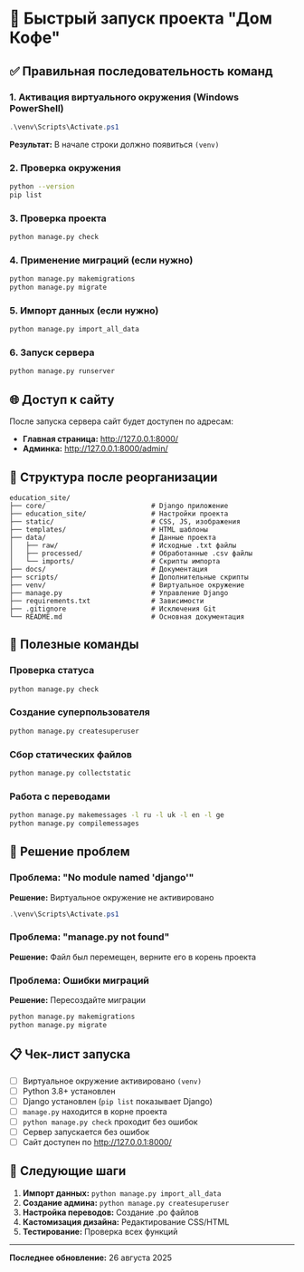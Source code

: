 # 🚀 Быстрый запуск проекта "Дом Кофе"

## ✅ Правильная последовательность команд

### 1. Активация виртуального окружения (Windows PowerShell)
```powershell
.\venv\Scripts\Activate.ps1
```

**Результат:** В начале строки должно появиться `(venv)`

### 2. Проверка окружения
```bash
python --version
pip list
```

### 3. Проверка проекта
```bash
python manage.py check
```

### 4. Применение миграций (если нужно)
```bash
python manage.py makemigrations
python manage.py migrate
```

### 5. Импорт данных (если нужно)
```bash
python manage.py import_all_data
```

### 6. Запуск сервера
```bash
python manage.py runserver
```

## 🌐 Доступ к сайту

После запуска сервера сайт будет доступен по адресам:
- **Главная страница:** http://127.0.0.1:8000/
- **Админка:** http://127.0.0.1:8000/admin/

## 📁 Структура после реорганизации

```
education_site/
├── core/                          # Django приложение
├── education_site/                # Настройки проекта
├── static/                        # CSS, JS, изображения
├── templates/                     # HTML шаблоны
├── data/                          # Данные проекта
│   ├── raw/                       # Исходные .txt файлы
│   ├── processed/                 # Обработанные .csv файлы
│   └── imports/                   # Скрипты импорта
├── docs/                          # Документация
├── scripts/                       # Дополнительные скрипты
├── venv/                          # Виртуальное окружение
├── manage.py                      # Управление Django
├── requirements.txt               # Зависимости
├── .gitignore                     # Исключения Git
└── README.md                      # Основная документация
```

## 🔧 Полезные команды

### Проверка статуса
```bash
python manage.py check
```

### Создание суперпользователя
```bash
python manage.py createsuperuser
```

### Сбор статических файлов
```bash
python manage.py collectstatic
```

### Работа с переводами
```bash
python manage.py makemessages -l ru -l uk -l en -l ge
python manage.py compilemessages
```

## 🚨 Решение проблем

### Проблема: "No module named 'django'"
**Решение:** Виртуальное окружение не активировано
```powershell
.\venv\Scripts\Activate.ps1
```

### Проблема: "manage.py not found"
**Решение:** Файл был перемещен, верните его в корень проекта

### Проблема: Ошибки миграций
**Решение:** Пересоздайте миграции
```bash
python manage.py makemigrations
python manage.py migrate
```

## 📋 Чек-лист запуска

- [ ] Виртуальное окружение активировано `(venv)`
- [ ] Python 3.8+ установлен
- [ ] Django установлен (`pip list` показывает Django)
- [ ] `manage.py` находится в корне проекта
- [ ] `python manage.py check` проходит без ошибок
- [ ] Сервер запускается без ошибок
- [ ] Сайт доступен по http://127.0.0.1:8000/

## 🎯 Следующие шаги

1. **Импорт данных:** `python manage.py import_all_data`
2. **Создание админа:** `python manage.py createsuperuser`
3. **Настройка переводов:** Создание .po файлов
4. **Кастомизация дизайна:** Редактирование CSS/HTML
5. **Тестирование:** Проверка всех функций

---

**Последнее обновление:** 26 августа 2025

